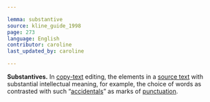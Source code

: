```yaml
---

lemma: substantive
source: kline_guide_1998
page: 273
language: English
contributor: caroline
last_updated_by: caroline

---
```


**Substantives.** In [copy-text](copyText.html) editing, the elements in a [source text](textSource.html) with substantial intellectual meaning, for example, the choice of words as contrasted with such “[accidentals](accidental.html)” as marks of [punctuation](punctuation.html).
